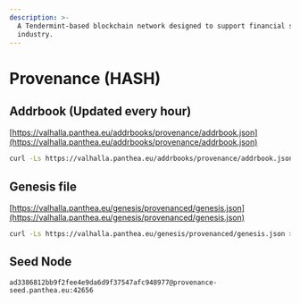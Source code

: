 ```yaml
---
description: >-
  A Tendermint-based blockchain network designed to support financial service
  industry.
---
```


# Provenance (HASH)

## Addrbook (Updated every hour) <a href="#addrbook" id="addrbook"></a>

[https://valhalla.panthea.eu/addrbooks/provenance/addrbook.json](https://valhalla.panthea.eu/addrbooks/provenance/addrbook.json)

```bash
curl -Ls https://valhalla.panthea.eu/addrbooks/provenance/addrbook.json > $HOME/.provenanced/config/addrbook.json
```

## Genesis file

[https://valhalla.panthea.eu/genesis/provenanced/genesis.json](https://valhalla.panthea.eu/genesis/provenanced/genesis.json)

```bash
curl -Ls https://valhalla.panthea.eu/genesis/provenanced/genesis.json > $HOME/.provenanced/config/genesis.json
```

## Seed Node

```url
ad3386812bb9f2fee4e9da6d9f37547afc948977@provenance-seed.panthea.eu:42656
```
